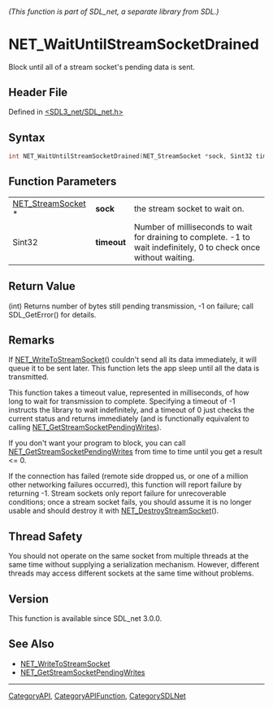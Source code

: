 ###### (This function is part of SDL_net, a separate library from SDL.)
# NET_WaitUntilStreamSocketDrained

Block until all of a stream socket's pending data is sent.

## Header File

Defined in [<SDL3_net/SDL_net.h>](https://github.com/libsdl-org/SDL_net/blob/main/include/SDL3_net/SDL_net.h)

## Syntax

```c
int NET_WaitUntilStreamSocketDrained(NET_StreamSocket *sock, Sint32 timeout);
```

## Function Parameters

|                                        |             |                                                                                                                    |
| -------------------------------------- | ----------- | ------------------------------------------------------------------------------------------------------------------ |
| [NET_StreamSocket](NET_StreamSocket) * | **sock**    | the stream socket to wait on.                                                                                      |
| Sint32                                 | **timeout** | Number of milliseconds to wait for draining to complete. -1 to wait indefinitely, 0 to check once without waiting. |

## Return Value

(int) Returns number of bytes still pending transmission, -1 on failure;
call SDL_GetError() for details.

## Remarks

If [NET_WriteToStreamSocket](NET_WriteToStreamSocket)() couldn't send all
its data immediately, it will queue it to be sent later. This function lets
the app sleep until all the data is transmitted.

This function takes a timeout value, represented in milliseconds, of how
long to wait for transmission to complete. Specifying a timeout of -1
instructs the library to wait indefinitely, and a timeout of 0 just checks
the current status and returns immediately (and is functionally equivalent
to calling
[NET_GetStreamSocketPendingWrites](NET_GetStreamSocketPendingWrites)).

If you don't want your program to block, you can call
[NET_GetStreamSocketPendingWrites](NET_GetStreamSocketPendingWrites) from
time to time until you get a result <= 0.

If the connection has failed (remote side dropped us, or one of a million
other networking failures occurred), this function will report failure by
returning -1. Stream sockets only report failure for unrecoverable
conditions; once a stream socket fails, you should assume it is no longer
usable and should destroy it with
[NET_DestroyStreamSocket](NET_DestroyStreamSocket)().

## Thread Safety

You should not operate on the same socket from multiple threads at the same
time without supplying a serialization mechanism. However, different
threads may access different sockets at the same time without problems.

## Version

This function is available since SDL_net 3.0.0.

## See Also

- [NET_WriteToStreamSocket](NET_WriteToStreamSocket)
- [NET_GetStreamSocketPendingWrites](NET_GetStreamSocketPendingWrites)

----
[CategoryAPI](CategoryAPI), [CategoryAPIFunction](CategoryAPIFunction), [CategorySDLNet](CategorySDLNet)

